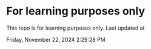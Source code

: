 # For learning purposes only
This repo is for learning purposes only.
Last updated at

Friday, November 22, 2024 2:29:28 PM


